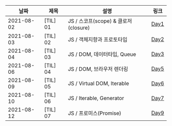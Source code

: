 |날짜|제목|설명|링크|
|---|---|---|---|
|2021-08-02|[TIL] 01|JS / 스코프(scope) & 클로저(closure)|[Day1](https://velog.io/@kimin3004/TIL-01-JS-%EC%8A%A4%EC%BD%94%ED%94%84scope-%ED%81%B4%EB%A1%9C%EC%A0%80closure)|
|2021-08-03|[TIL] 02|JS / 객체지향과 프로토타입|[Day2](https://velog.io/@kimin3004/TIL-01-JS-%EC%8A%A4%EC%BD%94%ED%94%84scope-%ED%81%B4%EB%A1%9C%EC%A0%80closure)|
|2021-08-04|[TIL] 03|JS / DOM, 데이터타입, Queue |[Day3](https://velog.io/@kimin3004/TIL-01-JS-%EC%8A%A4%EC%BD%94%ED%94%84scope-%ED%81%B4%EB%A1%9C%EC%A0%80closure)|
|2021-08-06|[TIL] 04|JS / DOM, 브라우저 렌더링 |[Day5](https://velog.io/@kimin3004/TIL-032021-08-07)|
|2021-08-09|[TIL] 05|JS / Virtual DOM, Iterable |[Day6](https://velog.io/@kimin3004/TIL-042021-08-09-wmxy2k6q)|
|2021-08-10|[TIL] 06|JS / Iterable, Generator |[Day7](https://velog.io/@kimin3004/TIL-042021-08-09)|
|2021-08-12|[TIL] 07|JS / 프로미스(Promise) |[Day9](https://velog.io/@kimin3004/TIL-062021-08-12-m5tengn4)|




